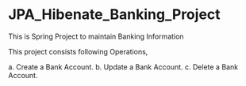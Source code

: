 # JPA_Hibenate_Banking_Project

This is Spring Project to maintain Banking Information

This project consists following Operations,

a. Create a Bank Account.
b. Update a Bank Account.
c. Delete a Bank Account.

